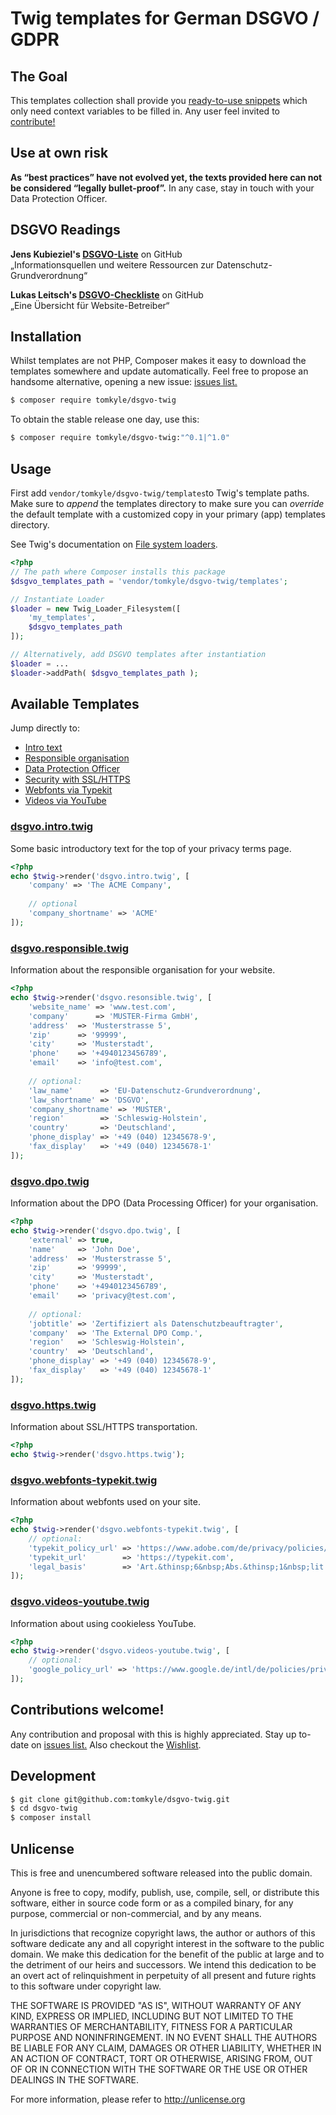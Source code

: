 # Twig templates for German DSGVO / GDPR 

## The Goal 

This templates collection shall provide you [ready-to-use snippets](#available-templates) which only need context variables to be filled in. Any user feel invited to [contribute!](#contributions-welcome)

## Use at own risk

**As “best practices” have not evolved yet, the texts provided here can not be considered “legally bullet-proof”.** In any case, stay in touch with your Data Protection Officer.

## DSGVO Readings


**Jens Kubieziel's [DSGVO-Liste](https://github.com/qbi/DSGVO-Liste)** on GitHub   
„Informationsquellen und weitere Ressourcen zur Datenschutz-Grundverordnung“ 

**Lukas Leitsch's [DSGVO-Checkliste](https://github.com/lukasleitsch/dsgvo-checkliste)** on GitHub  
„Eine Übersicht für Website-Betreiber“



## Installation

Whilst templates are not PHP, Composer makes it easy to download the templates somewhere and update automatically. Feel free to propose an handsome alternative, opening a new issue: [issues list.][i0]

```bash
$ composer require tomkyle/dsgvo-twig
```

To obtain the stable release one day, use this:

```bash
$ composer require tomkyle/dsgvo-twig:"^0.1|^1.0"
```

## Usage

First add `vendor/tomkyle/dsgvo-twig/templates`to Twig's template paths. Make sure to *append* the templates directory to make sure you can *override* the default template with a customized copy in your primary (app) templates directory. 

See Twig's documentation on [File system loaders](https://twig.symfony.com/doc/2.x/api.html#built-in-loaders).

```php
<?php
// The path where Composer installs this package
$dsgvo_templates_path = 'vendor/tomkyle/dsgvo-twig/templates';

// Instantiate Loader
$loader = new Twig_Loader_Filesystem([
	'my_templates',
	$dsgvo_templates_path
]);

// Alternatively, add DSGVO templates after instantiation
$loader = ...
$loader->addPath( $dsgvo_templates_path );
```



## Available Templates

Jump directly to:

- [Intro text](#dsgvointrotwig)
- [Responsible organisation](#dsgvoresponsibletwig)
- [Data Protection Officer](#dsgvodpotwig)
- [Security with SSL/HTTPS](#dsgvohttpstwig)
- [Webfonts via Typekit](#dsgvowebfonts-typekittwig)
- [Videos via YouTube](#dsgvovideos-youtubetwig)



### [dsgvo.intro.twig](templates/dsgvo.intro.twig)

Some basic introductory text for the top of your privacy terms page.

```php
<?php
echo $twig->render('dsgvo.intro.twig', [
	'company' => 'The ACME Company',
	
	// optional
	'company_shortname' => 'ACME'
]);
```

### [dsgvo.responsible.twig](templates/dsgvo.responsible.twig)

Information about the responsible organisation for your website.

```php
<?php
echo $twig->render('dsgvo.resonsible.twig', [
	'website_name' => 'www.test.com',
	'company'      => 'MUSTER-Firma GmbH',
	'address'  => 'Musterstrasse 5',
	'zip'      => '99999',
	'city'     => 'Musterstadt',
	'phone'    => '+4940123456789',
	'email'    => 'info@test.com',
	
	// optional:
	'law_name'      => 'EU-Datenschutz-Grundverordnung',
	'law_shortname' => 'DSGVO',
	'company_shortname' => 'MUSTER',
	'region'        => 'Schleswig-Holstein',
	'country'       => 'Deutschland',
	'phone_display' => '+49 (040) 12345678-9',
	'fax_display'   => '+49 (040) 12345678-1'
]);
```

### [dsgvo.dpo.twig](templates/dsgvo.dpo.twig)

Information about the DPO (Data Processing Officer) for your organisation.

```php
<?php
echo $twig->render('dsgvo.dpo.twig', [
	'external' => true,
	'name'     => 'John Doe',
	'address'  => 'Musterstrasse 5',
	'zip'      => '99999',
	'city'     => 'Musterstadt',
	'phone'    => '+4940123456789',
	'email'    => 'privacy@test.com',
	
	// optional:
	'jobtitle' => 'Zertifiziert als Datenschutzbeauftragter',
	'company'  => 'The External DPO Comp.',
	'region'   => 'Schleswig-Holstein',
	'country'  => 'Deutschland',
	'phone_display' => '+49 (040) 12345678-9',
	'fax_display'   => '+49 (040) 12345678-1'
]);
```

### [dsgvo.https.twig](templates/dsgvo.https.twig)

Information about SSL/HTTPS transportation.

```php
<?php
echo $twig->render('dsgvo.https.twig');
```



### [dsgvo.webfonts-typekit.twig](templates/dsgvo.webfonts-typekit.twig)

Information about webfonts used on your site.

```php
<?php
echo $twig->render('dsgvo.webfonts-typekit.twig', [
	// optional:
	'typekit_policy_url' => 'https://www.adobe.com/de/privacy/policies/typekit.html',
	'typekit_url'        => 'https://typekit.com',
	'legal_basis'        => 'Art.&thinsp;6&nbsp;Abs.&thinsp;1&nbsp;lit.&thinsp;f&nbsp;DSGVO'
]);
```



### [dsgvo.videos-youtube.twig](templates/dsgvo.videos-youtube.twig)

Information about using cookieless YouTube.

```php
<?php
echo $twig->render('dsgvo.videos-youtube.twig', [
	// optional:
	'google_policy_url' => 'https://www.google.de/intl/de/policies/privacy/'
]);
```





## Contributions welcome!

Any contribution and proposal with this is highly appreciated. Stay up to-date on [issues list.][i0] Also checkout the [Wishlist][wishlist].

[i0]: https://github.com/tomkyle/dsgvo-twig/issues
[wishlist]: https://github.com/tomkyle/dsgvo-twig/issues/4


## Development

```bash
$ git clone git@github.com:tomkyle/dsgvo-twig.git
$ cd dsgvo-twig
$ composer install
```



## Unlicense

This is free and unencumbered software released into the public domain.

Anyone is free to copy, modify, publish, use, compile, sell, or
distribute this software, either in source code form or as a compiled
binary, for any purpose, commercial or non-commercial, and by any
means.

In jurisdictions that recognize copyright laws, the author or authors
of this software dedicate any and all copyright interest in the
software to the public domain. We make this dedication for the benefit
of the public at large and to the detriment of our heirs and
successors. We intend this dedication to be an overt act of
relinquishment in perpetuity of all present and future rights to this
software under copyright law.

THE SOFTWARE IS PROVIDED "AS IS", WITHOUT WARRANTY OF ANY KIND,
EXPRESS OR IMPLIED, INCLUDING BUT NOT LIMITED TO THE WARRANTIES OF
MERCHANTABILITY, FITNESS FOR A PARTICULAR PURPOSE AND NONINFRINGEMENT.
IN NO EVENT SHALL THE AUTHORS BE LIABLE FOR ANY CLAIM, DAMAGES OR
OTHER LIABILITY, WHETHER IN AN ACTION OF CONTRACT, TORT OR OTHERWISE,
ARISING FROM, OUT OF OR IN CONNECTION WITH THE SOFTWARE OR THE USE OR
OTHER DEALINGS IN THE SOFTWARE.

For more information, please refer to <http://unlicense.org>

